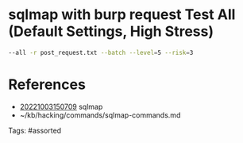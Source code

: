 # sqlmap with burp request Test All (Default Settings, High Stress)
```bash
--all -r post_request.txt --batch --level=5 --risk=3
```

# References
- [20221003150709](/zet/20221003150709/) sqlmap
- ~/kb/hacking/commands/sqlmap-commands.md

Tags:
    #assorted

